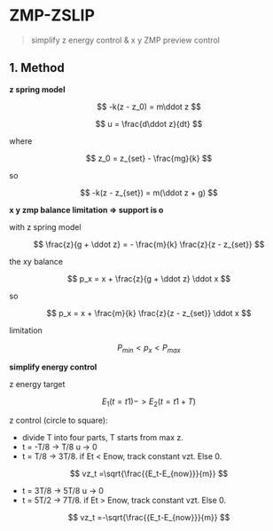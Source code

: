 # ZMP-ZSLIP
> simplify z energy control & x y ZMP preview control

## 1. Method

**z spring model**

$$
-k(z - z_0) = m\ddot z
$$ 

$$
u = \frac{d\ddot z}{dt}
$$

where

$$
z_0 = z_{set} - \frac{mg}{k}
$$

so

$$
-k(z - z_{set}) = m(\ddot z + g)
$$

**x y zmp balance limitation => support is o**

with z spring model

$$
\frac{z}{g + \ddot z} = - \frac{m}{k} \frac{z}{z - z_{set}} 
$$

the xy balance

$$
p_x = x + \frac{z}{g + \ddot z} \ddot x
$$

so 

$$
p_x = x + \frac{m}{k} \frac{z}{z - z_{set}} \ddot x
$$

limitation

$$
P_{min} < p_x < P_{max}
$$

**simplify energy control**

z energy target

$$
E_1 (t = t1) -> E_2 (t = t1 + T)
$$

z control (circle to square):
* divide T into four parts, T starts from max z.
* t = -T/8 -> T/8  u -> 0
* t = T/8  -> 3T/8. if Et < Enow, track constant vzt. Else 0.

$$
vz_t =\sqrt{\frac{{E_t-E_{now}}}{m}}
$$

* t = 3T/8 -> 5T/8 u -> 0
* t = 5T/2 -> 7T/8. if Et > Enow, track constant vzt. Else 0.

$$
vz_t =-\sqrt{\frac{{E_t-E_{now}}}{m}}
$$


